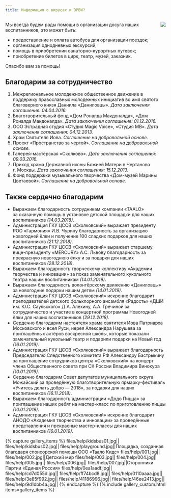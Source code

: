 ```yaml
---
title: Информация о вирусах и ОРВИ?
---
```


<a href="http://www.ya-roditel.ru/" target="_blank"><img src="{{site.baseurl}}/files/teasers/objavlenie-banner.gif" style="float:right;margin-left:20px;"></a>

Мы&nbsp;всегда будем рады помощи в&nbsp;организации досуга наших воспитанников, это может быть:

* предоставление и&nbsp;оплата автобуса для организации поездок;
* организация однодневных экскурсий;
* помощь в&nbsp;приобретении санаторно-курортных путевок;
* приобретение билетов в&nbsp;цирк, театр, музей, заказник.

Спасибо вам за помощь!


## Благодарим за сотрудничество

1. Межрегиональное молодежное общественное движение в поддержку православных молодежных инициатив во имя святого
благоверного князя Даниила «Даниловцы». _Дата заключения соглашения: 04.04.2016._
2. Благотворительный фонд «Дом Роналда Макдоналда», «Дом Роналда Макдоналда». _Дата заключения соглашения: 01.12.2016._
3. ООО Эстрадная студия «Студия Magic Voice», «Студия МВ». _Дата заключения соглашения: 04.12.2013._
4. Храм Святителя Иова. _Соглашение на добровольной основе._
5. Проект «Пространство за чертой». _Соглашение на добровольной основе._
6. Галерея-мастерская «Сколково». _Дата заключения соглашения: 09.03.2016._
7. Приход храма Державной иконы Божией Матери в Чертаново г. Москвы. _Дата заключения соглашения: 15.12.2013._
8. Фонд поддержки музыкального творчества «Дом-музей Марины Цветаевой». _Соглашение на добровольной основе._


## Также сердечно благодарим

* Выражаем благодарность сотрудникам компании «TAALO» за оказанную помощь в установке детской площадки для наших
воспитанников _(14.03.2018)_.
* Администрация ГКУ ЦССВ «Сколковский» выражает президенту РОО «Гармония» И.В. Чурину благодарность за организацию
новогодней ёлки и получение 100 сладких подарков для наших воспитанников _(21.12.2018)_.
* Администрация ГКУ ЦССВ «Сколковский» выражает старшему вице-президенту «MERCURY» А.С. Львову благодарность
за прекрасную новогоднюю ёлку и за подарки для наших воспитанников _(28.12.2018)_.
* Выражаем благодарность творческому коллективу «Академии творчества и инновации» за показ замечательного
кукольного театра нашим воспитанникам _(14.01.2019)_.
* Выражаем благодарность волонтёрскому движению «Даниловцы» за новогодние подарки нашим детям _(14.01.2019)_.
* Администрация ГКУ ЦССВ «Сколковский» искренне благодарит преподавателей детского фольклорного ансамбля
«Радость» «ДШИ им. Ю.С. Саульского» Д.А. Алехину, А.А. Гречиной за сотрудничество и участие в концертной
программы Новогодней ёлки для наших воспитанников _(29.12.2018)_.
* Сердечно благодарим настоятеля храма святителя Иова Патриарха Московского и всея Руси, иерея
Александра Нарушева за приглашённых актёров воскресной школы, которые показали замечательный кукольный театр
и подарили подарки на Новый год _(16.01.2019)_.
* Администрация ГКУ ЦССВ «Сколковский» выражает благодарность Председателю Следственного комитета РФ
Александру Бастрыкину за приглашение сотрудников центра «Сколковский» на концерт члена Общественного совета
при СК России Владимира Винокура _(10.01.2019)_.
* Сердечно благодарим Совет депутатов муниципального округа Можайский за проведённую благотворительную
ярмарку-фестиваль «Учитесь делать добро — 2018», за подарки для наших воспитанников _(16.11.2018)_.
* Выражаем благодарность администрации «Додо Пицца» за приглашение наших ребят на мастер-класс
по приготовлению пиццы _(10.01.2019)_.
* Администрация ГКУ ЦССВ «Сколковский» искренне благодарит АНОДО «Академия творчества и инновации»
за проведённые представления и прекрасные мастер-классы для наших воспитанников _(16.01.2019)_.

{% capture gallery_items %}
    files/help/kidsbus01.jpg||
    files/help/kidsbus02.jpg||
    files/help/playground.jpg||Площадка, созданная благодаря спонсорской помощи ООО «Таало Кидс»
    files/help/001.jpg||
    files/help/002.jpg||Детский мир
    files/help/003.jpg||
    files/help/004.jpg||
    files/help/005.jpg||
    files/help/006.jpg||
    files/help/007.jpg||Сторонники Партии «Единая Россия»
    files/help/0ea1aadf.jpg||
    files/help/cd7d055d.jpg||
    files/help/ff74bcd8.jpg||
    files/help/0110aaaa.jpg||
    files/help/3e85f992.jpg||
    files/help/41186996.jpg||
    files/help/46ee2413.jpg||
    files/help/9d1dbb4a.jpg||
{% endcapture %}
{% include gallery_custom.html items=gallery_items %}
